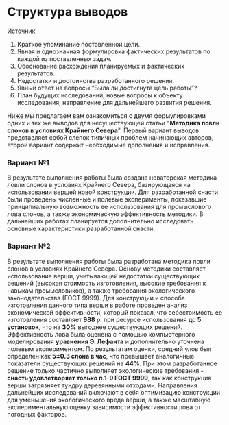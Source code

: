 # Структура выводов

[Источник](https://stepik.org/course/10524/)

1. Краткое упоминание поставленной цели.
2. Явная и однозначная формулировка фактических результатов по каждой из поставленных задач.
3. Обоснование расхождения планируемых и фактических результатов.
4. Недостатки и достоинства разработанного решения.
5. Явный ответ на вопросы “Была ли достигнута цель работы”?
6. План будущих исследований,  новые вопросы к объекту исследования, направление для дальнейшего развития решения.

Ниже мы предлагаем вам ознакомиться с двумя формулировками одних и тех же выводов для несуществующей статьи  "**Методика ловли слонов в условиях Крайнего Севера**". Первый вариант выводов представляет собой слепок типичных проблем начинающих авторов, второй вариант содержит необходимые дополнения и исправления.

### Вариант №1

В результате выполнения работы была создана новаторская методика ловли слонов в условиях Крайнего Севера, базирующаяся на использовании вершей новой конструкции. Для разработанной снасти были проведены численные и полевые эксперименты, показавшие принципиальную возможность ее использования для промыслового лова слонов,  а также экономическую эффективность методики. В дальнейших работах планируется дополнительно исследовать  основные характеристики разработанной снасти.  


### Вариант №2

В результате выполнения работы была разработана методика ловли слонов в условиях Крайнего Севера. Основу методики составляет использование верши, учитывающей недостатки существующих решений \(высокая стоимость изготовления, высокие требования к навыкам промысловиков\),  а также требования экологического законодательства \(ГОСТ 9999\). Для конструкции и способа изготовления данного типа верши в работе проведен анализ экономической эффективности, который показал, что себестоимость ее изготовления составляет **988 р**. при ресурсе использования до **5 установок**, что на **30%** выгоднее существующих решений. Эффективность лова была оценена с помощью компьютерного моделирования **уравнения Э. Лефанта** и дополнительно уточнена полевым экспериментом. По результатам оценки, средний улов был определен как **5±0.3 слона в час**, что превышает аналогичные показатели существующих решений на **44%**. При этом разработанное решение только частично выполняет экологические требования - **снасть удовлетворяет только п.1-9 ГОСТ 9999**, так как конструкция верши загрязняет тундру деревянными отходами. Направления дальнейших исследований включают в себя оптимизацию конструкции для уменьшения экологического вреда верши, а также масштабную экспериментальную оценку зависимости эффективности лова от погодных факторов.

